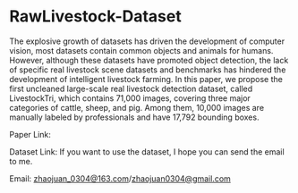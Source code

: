 # RawLivestock-Dataset
The explosive growth of datasets has driven the development of computer vision, most datasets contain common objects and animals for humans. However, although these datasets have promoted object detection, the lack of specific real livestock scene datasets and benchmarks has hindered the development of intelligent livestock farming. In this paper, we propose the first uncleaned large-scale real livestock detection dataset, called LivestockTri, which contains 71,000 images, covering three major categories of cattle, sheep, and pig. Among them, 10,000 images are manually labeled by professionals and have 17,792 bounding boxes.

Paper Link: 

Dataset Link: 
If you want to use the dataset, I hope you can send the email to me.

Email: zhaojuan_0304@163.com/zhaojuan0304@gmail.com

